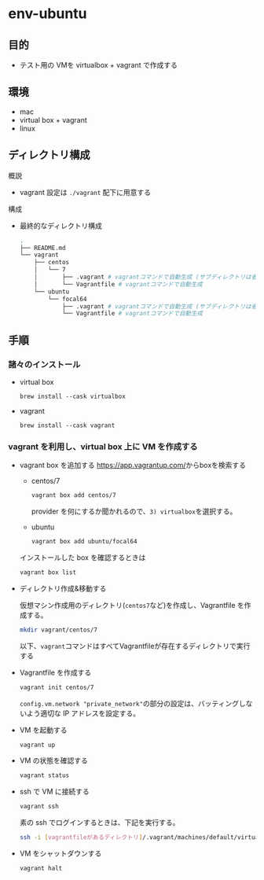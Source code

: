 # env-ubuntu

## 目的

- テスト用の VMを virtualbox + vagrant で作成する

## 環境

- mac
- virtual box + vagrant
- linux

## ディレクトリ構成

概説

- vagrant 設定は `./vagrant` 配下に用意する

構成

- 最終的なディレクトリ構成

  ```bash
  .
  ├── README.md
  └── vagrant
      ├── centos
      │   └── 7
      │       ├── .vagrant # vagrantコマンドで自動生成 (サブディレクトリは省略)
      │       └── Vagrantfile # vagrantコマンドで自動生成
      └── ubuntu
          └── focal64
              ├── .vagrant # vagrantコマンドで自動生成 (サブディレクトリは省略)
              └── Vagrantfile # vagrantコマンドで自動生成
  ```

## 手順

### 諸々のインストール

- virtual box

  ```terminal
  brew install --cask virtualbox
  ```

- vagrant

  ```terminal
  brew install --cask vagrant
  ```

### vagrant を利用し、virtual box 上に VM を作成する

- vagrant box を追加する
  <https://app.vagrantup.com/>からboxを検索する

  - centos/7

    ```bash
    vagrant box add centos/7
    ```

    provider を何にするか聞かれるので、`3) virtualbox`を選択する。

  - ubuntu

    ```bash
    vagrant box add ubuntu/focal64
    ```

  インストールした box を確認するときは

  ```bash
  vagrant box list
  ```

- ディレクトリ作成&移動する

  仮想マシン作成用のディレクトリ(`centos7`など)を作成し、Vagrantfile を作成する。

  ```bash
  mkdir vagrant/centos/7
  ```

  以下、`vagrant`コマンドはすべてVagrantfileが存在するディレクトリで実行する

- Vagrantfile を作成する

  ```bash
  vagrant init centos/7
  ```

  `config.vm.network "private_network"`の部分の設定は、バッティングしないよう適切な IP アドレスを設定する。

- VM を起動する

  ```bash
  vagrant up
  ```

- VM の状態を確認する

  ```bash
  vagrant status
  ```

- ssh で VM に接続する

  ```bash
  vagrant ssh
  ```

  素の ssh でログインするときは、下記を実行する。

  ```bash
  ssh -i [vagrantfileがあるディレクトリ]/.vagrant/machines/default/virtualbox/private_key vagrant@192.168.56.10
  ```

- VM をシャットダウンする

  ```bash
  vagrant halt
  ```
